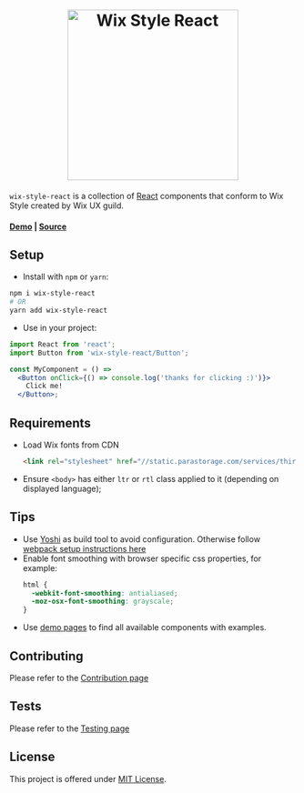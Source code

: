 <h1 style="text-align: center;">
    <a href="https://wix.github.com/wix-style-react">
        <img src="https://raw.githubusercontent.com/wix/wix-style-react/master/.storybook/logo.svg?sanitize=true" alt="Wix Style React" width="300">
    </a>
</h1>

`wix-style-react` is a collection of [React](https://facebook.github.io/react/) components that conform to Wix Style created by Wix UX guild.

#### [Demo](https://wix.github.io/wix-style-react) | [Source](https://github.com/wix/wix-style-react)

## Setup

* Install with `npm` or `yarn`:
```sh
npm i wix-style-react
# OR
yarn add wix-style-react
```

* Use in your project:

```jsx
import React from 'react';
import Button from 'wix-style-react/Button';

const MyComponent = () =>
  <Button onClick={() => console.log('thanks for clicking :)')}>
    Click me!
  </Button>;
```

## Requirements

* Load Wix fonts from CDN
    ```html
    <link rel="stylesheet" href="//static.parastorage.com/services/third-party/fonts/Helvetica/fontFace.css">
    ```
* Ensure `<body>` has either `ltr` or `rtl` class applied to it (depending on displayed language);

## Tips

* Use [Yoshi](https://github.com/wix/yoshi) as build tool to avoid configuration. Otherwise follow [webpack setup instructions here](https://wix.github.io/wix-style-react/?selectedKind=Introduction&selectedStory=Usage%20Without%20Yoshi&full=0&down=0&left=1&panelRight=0)
* Enable font smoothing with browser specific css properties, for example:
    ```css
    html {
      -webkit-font-smoothing: antialiased;
      -moz-osx-font-smoothing: grayscale;
    }
    ```
* Use [demo pages](https://wix.github.io/wix-style-react) to find all available components with examples.

## Contributing
Please refer to the [Contribution page](https://wix.github.io/wix-style-react/?selectedKind=Introduction&selectedStory=Contribution&full=0&down=0&left=1&panelRight=0)

## Tests
Please refer to the [Testing page](https://wix.github.io/wix-style-react/?selectedKind=Introduction&selectedStory=Testing&full=0&down=0&left=1&panelRight=0)

## License
This project is offered under [MIT License](https://github.com/wix/wix-style-react/blob/master/LICENSE).
